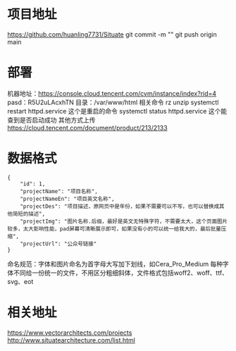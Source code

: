 # 项目地址

https://github.com/huanling7731/Situate
git commit -m ""
git push origin main

# 部署

机器地址：https://console.cloud.tencent.com/cvm/instance/index?rid=4
pasd：R5U2uLAcxhTN
目录：/var/www/html
相关命令
rz
unzip
systemctl restart httpd.service  这个是重启的命令
systemctl status httpd.service 这个能查到是否启动成功
其他方式上传 https://cloud.tencent.com/document/product/213/2133

# 数据格式

```
{
    "id": 1,
    "projectName": "项目名称",
    "projectNameEn": "项目英文名称",
    "projectDes": "项目描述，原网页中是年份，如果不需要可以不写，也可以替换成其他简短的描述",
    "projectImg": "图片名称.后缀，最好是英文无特殊字符，不需要太大，这个页面图片较多，太大影响性能，pad屏幕可清晰展示即可，如果没有小的可以统一给我大的，最后批量压缩",
    "projectUrl": "公众号链接"
}
```

命名规范：字体和图片命名为首字母大写加下划线，如Cera_Pro_Medium
每种字体不同给一份统一的文件，不用区分粗细斜体，文件格式包括woff2、woff、ttf、svg、eot

# 相关地址

https://www.vectorarchitects.com/projects
http://www.situatearchitecture.com/list.html